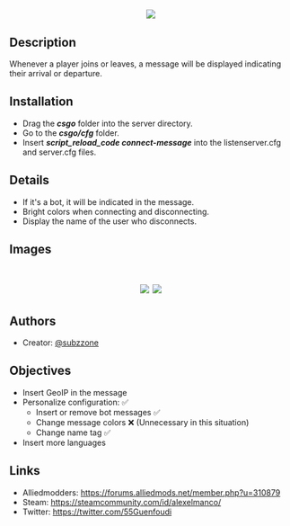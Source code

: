 <h1 align="center">
 <img src="https://i.imgur.com/Dms5orM.jpeg" />
<br>
</h1>

## Description

Whenever a player joins or leaves, a message will be displayed indicating their arrival or departure.

## Installation

- Drag the ***csgo*** folder into the server directory.
- Go to the ***csgo/cfg*** folder.
- Insert ***script_reload_code connect-message*** into the listenserver.cfg and server.cfg files.

## Details

- If it's a bot, it will be indicated in the message.
- Bright colors when connecting and disconnecting.
- Display the name of the user who disconnects.

## Images

<h1 align="center">
 <img src="https://i.imgur.com/lERZ90S.png" />
 <img src="https://i.imgur.com/lERZ90S.png" />
<br>
</h1>


## Authors

- Creator: [@subzzone](https://github.com/subzzone)

## Objectives

- Insert GeoIP in the message 
- Personalize configuration: ✅
  - Insert or remove bot messages ✅
  - Change message colors ❌ (Unnecessary in this situation)
  - Change name tag ✅
- Insert more languages

## Links

- Alliedmodders: https://forums.alliedmods.net/member.php?u=310879
- Steam: https://steamcommunity.com/id/alexelmanco/
- Twitter: https://twitter.com/55Guenfoudi







